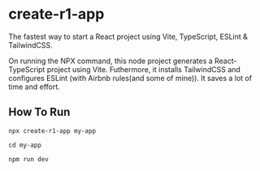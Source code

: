 # create-r1-app

The fastest way to start a React project using Vite, TypeScript, ESLint & TailwindCSS.

On running the NPX command, this node project generates a React-TypeScript project using Vite. Futhermore, it installs TailwindCSS and configures ESLint (with Airbnb rules(and some of mine)). It saves a lot of time and effort.

## How To Run

```
npx create-r1-app my-app
```

```
cd my-app
```

```
npm run dev
```
